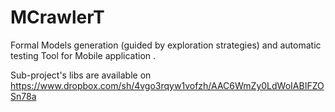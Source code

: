 MCrawlerT
=========

Formal Models generation (guided by exploration strategies) and automatic testing Tool for Mobile application .

Sub-project's libs are available on https://www.dropbox.com/sh/4vgo3rqyw1vofzh/AAC6WmZy0LdWoIABIFZOSn78a 
